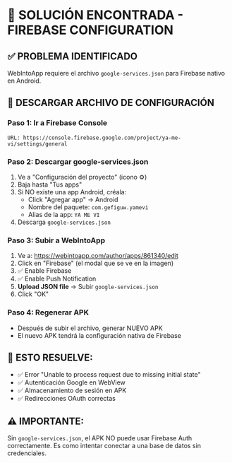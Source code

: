 # 🚨 SOLUCIÓN ENCONTRADA - FIREBASE CONFIGURATION

## ✅ PROBLEMA IDENTIFICADO
WebIntoApp requiere el archivo `google-services.json` para Firebase nativo en Android.

## 📁 DESCARGAR ARCHIVO DE CONFIGURACIÓN

### Paso 1: Ir a Firebase Console
```
URL: https://console.firebase.google.com/project/ya-me-vi/settings/general
```

### Paso 2: Descargar google-services.json
1. Ve a "Configuración del proyecto" (icono ⚙️)
2. Baja hasta "Tus apps"
3. Si NO existe una app Android, créala:
   - Click "Agregar app" → Android
   - Nombre del paquete: `com.gefiguw.yamevi`
   - Alias de la app: `YA ME VI`
4. Descarga `google-services.json`

### Paso 3: Subir a WebIntoApp
1. Ve a: https://webintoapp.com/author/apps/861340/edit
2. Click en "Firebase" (el modal que se ve en la imagen)
3. ✅ Enable Firebase
4. ✅ Enable Push Notification
5. **Upload JSON file** → Subir `google-services.json`
6. Click "OK"

### Paso 4: Regenerar APK
- Después de subir el archivo, generar NUEVO APK
- El nuevo APK tendrá la configuración nativa de Firebase

## 🎯 ESTO RESUELVE:
- ✅ Error "Unable to process request due to missing initial state"
- ✅ Autenticación Google en WebView
- ✅ Almacenamiento de sesión en APK
- ✅ Redirecciones OAuth correctas

## ⚠️ IMPORTANTE:
Sin `google-services.json`, el APK NO puede usar Firebase Auth correctamente.
Es como intentar conectar a una base de datos sin credenciales.
